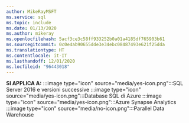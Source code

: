 ```yaml
---
author: MikeRayMSFT
ms.service: sql
ms.topic: include
ms.date: 01/13/2020
ms.author: mikeray
ms.openlocfilehash: 5acf3ce3c58ff933252b0a01a4185df765903b61
ms.sourcegitcommit: 0c0e4ab90655dde3e34ebc08487493e621f25dda
ms.translationtype: HT
ms.contentlocale: it-IT
ms.lasthandoff: 12/01/2020
ms.locfileid: "96443018"
---
```

<Token>**SI APPLICA A:** :::image type="icon" source="media/yes-icon.png":::SQL Server 2016 e versioni successive :::image type="icon" source="media/yes-icon.png":::Database SQL di Azure :::image type="icon" source="media/yes-icon.png":::Azure Synapse Analytics :::image type="icon" source="media/no-icon.png":::Parallel Data Warehouse </Token>

